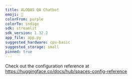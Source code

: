 ```yaml
---
title: ALOQAS QA Chatbot
emoji: 💬
colorFrom: purple
colorTo: indigo
sdk: streamlit
sdk_version: 1.32.2
app_file: app.py
suggested_hardware: cpu-basic
suggested_storage: small
pinned: true
---
```


Check out the configuration reference at https://huggingface.co/docs/hub/spaces-config-reference
